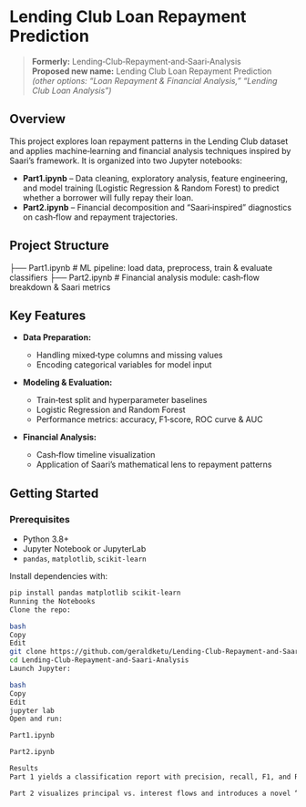 # Lending Club Loan Repayment Prediction

> **Formerly:** Lending‑Club‑Repayment‑and‑Saari‑Analysis  
> **Proposed new name:** Lending Club Loan Repayment Prediction  
> *(other options: “Loan Repayment & Financial Analysis,” “Lending Club Loan Analysis”)*

## Overview

This project explores loan repayment patterns in the Lending Club dataset and applies machine‑learning and financial analysis techniques inspired by Saari’s framework. It is organized into two Jupyter notebooks:

- **Part1.ipynb** – Data cleaning, exploratory analysis, feature engineering, and model training (Logistic Regression & Random Forest) to predict whether a borrower will fully repay their loan.  
- **Part2.ipynb** – Financial decomposition and “Saari‑inspired” diagnostics on cash‑flow and repayment trajectories.

## Project Structure
├── Part1.ipynb # ML pipeline: load data, preprocess, train & evaluate classifiers
├── Part2.ipynb # Financial analysis module: cash‑flow breakdown & Saari metrics



## Key Features

- **Data Preparation:**  
  - Handling mixed‑type columns and missing values  
  - Encoding categorical variables for model input

- **Modeling & Evaluation:**  
  - Train‑test split and hyperparameter baselines  
  - Logistic Regression and Random Forest  
  - Performance metrics: accuracy, F1‑score, ROC curve & AUC

- **Financial Analysis:**  
  - Cash‑flow timeline visualization  
  - Application of Saari’s mathematical lens to repayment patterns

## Getting Started

### Prerequisites

- Python 3.8+  
- Jupyter Notebook or JupyterLab  
- `pandas`, `matplotlib`, `scikit-learn`

Install dependencies with:

```bash
pip install pandas matplotlib scikit-learn
Running the Notebooks
Clone the repo:

bash
Copy
Edit
git clone https://github.com/geraldketu/Lending-Club-Repayment-and-Saari-Analysis.git
cd Lending-Club-Repayment-and-Saari-Analysis
Launch Jupyter:

bash
Copy
Edit
jupyter lab
Open and run:

Part1.ipynb

Part2.ipynb

Results
Part 1 yields a classification report with precision, recall, F1, and ROC AUC for both models.

Part 2 visualizes principal vs. interest flows and introduces a novel “Saari metric” for profiling loan trajectories.
